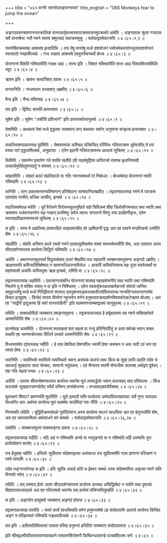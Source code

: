 +++
title = "०६५ वानरैः सागरोल्लङ्घनभयम्"
title_english = "065 Monkeys fear to jump the ocean"

+++


अङ्गदवचनश्रवणानन्तरकालिकं वानरकर्तृकस्वस्वपराक्रमवचनमुपक्रमते अथेति ।
अङ्गदवचः श्रुत्वा गजादयः सर्वे वानरर्षभाः गतौ गमने स्वस्वं समुत्साहं
यथाक्रममूचुः । श्लोकद्वयमेकान्वयि  ॥  ४।६५।१,२  ॥   

  

गमनोक्तिक्रममाह आबभाष इत्यादिभिः । तत्र तेषु वानरेषु मध्ये दशयोजनं
प्लवेयमेकवारोत्प्लुत्यादशयोजनं स्वभावतो गच्छामीत्यर्थः । गजः तन्नामा
आबभाषे एवमुत्तरेष्वप्यर्थो बोध्यः  ॥  ४।६५।३  ॥   

  

योजनानां विंशतिं गमिष्यामीति गवाक्ष आह । शरभ इति । त्रिंशतं गमिष्यामीति
शरभ आह त्रिंशतमित्यार्षमिति भट्टाः  ॥  ४।६५।४  ॥   

  

ऋषभ इति । ऋषभः चत्वारिंशत् उवाच  ॥  ४।६५।५  ॥   

  

वानरानिति । गन्धमादनः पञ्चाशत् अब्रवीत्  ॥  ४।६५।६  ॥   

  

मैन्द इति । मैन्दः षष्टिमाह  ॥  ४।६५।७  ॥   

  

तत इति । द्विविदः सप्ततिं प्रत्यभाषत  ॥  ४।६५।८  ॥   

  

सुषेण इति । सुषेणः "अशीतिं प्रतिजाने" इति प्रत्यभाषतेत्यनुकर्षः  ॥ 
४।६५।९  ॥   

  

तेषामिति । कथयतां तेषां मध्ये वृद्धतमः जाम्बवान् तान् कथयतः सर्वान्
अनुमान्य सत्कृत्य प्रत्यभाषत  ॥  ४।६५।१०  ॥   

  

तत्प्रतिभाषणप्रकारमाह पूर्वमिति । येषामस्माकं कश्चित् यत्किंचित् परिमितः
गतिपराक्रमः पूर्वमासीत् ते वयं वयसः पारं वृद्धत्वमित्यर्थः, अनुप्राप्ताः
। एतेन इदानीं गतिपराक्रमस्य अल्पत्वं सूचितम्  ॥  ४।६५।११  ॥   

  

किमिति । एवमनेन प्रकारेण गते वयसि व्यतीते ऽपि यदर्थमुद्दिश्य कपिराजो
रामश्च कृतनिश्चयौ तत्कार्यमुपेक्षितुमनादर्तुं न शक्यम्  ॥  ४।६५।१२  ॥   

  

सांप्रतमिति । सांप्रतं कालं संप्रतिकाले या गतिः गमनसामर्थ्यं तां निबोधत
। बोध्यमेवाह योजनानां नवतिं गमिष्यामि  ॥  ४।६५।१३  ॥   

  

तानिति । तान् उक्तस्वगमनपरिमाणान् हरिश्रेष्ठान् जाम्बवानिदमब्रवीत् ।
तद्वचनाकारमाह गमने मे पराक्रमः एतावदेव नासीत् अधिक आसीत्, इत्यर्थः  ॥ 
४।६५।१४  ॥   

  

तदाधिक्यमेवाह मयेति । पूर्वं वैरोचने विरोचनसुतानुष्ठिते यज्ञे
त्रिविक्रमं शीघ्रं त्रिलोकीगमनवत् यथा भवति तथा क्रममाणः वर्धमानचरणेन सह
गच्छन् प्रभविष्णुः सर्वत्र व्याप्तः सनातनो विष्णुः मया प्रदक्षिणीकृतः,
एतेन स्वस्याप्रतिहतगमनवत्त्वं सूचितम्  ॥  ४।६५।१५  ॥   

  

स इति । यस्य मे अप्रतिमम् उपमारहितं तद्बलमासीत् सो ऽहमिदानीं वृद्धः अत
एव प्लवने मन्दविक्रमो ऽस्मीति शेषः  ॥  ४।६५।१६  ॥   

  

संप्रतीति । संप्रति अस्मिन् काले स्वतो गमने एतावत्पूर्वोक्तमेव शक्यं
सामर्थ्यमस्तीति शेषः, अतः एतावता अस्य सीतादर्शनरूपस्य कार्यस्य सिद्धिर्न
भविष्यति  ॥  ४।६५।१७  ॥   

  

अथेति । अथानन्तरमुदारार्थं विपुलार्थकम् उत्तरं श्रेष्ठमिदं वचः महाकपिं
जाम्बवन्तमनुमान्य अङ्गदो ऽब्रवीत् । ऋक्षाणामपि कपिजातिविशेषात् न
सामानाधिकरण्यविरोधः । आकपिं कपिमभिव्याप्य महः पूजा यस्येत्यर्थो वा
महांश्चासौ अकपिः कपिसदृशः ऋक्ष इत्यर्थः, तमिति वा  ॥  ४।६५।१८  ॥   

  

तद्वचनाकारमाह अहमिति । एतत्सागरसंबन्धि योजनानां शतमहं महत्प्रशंसनीयं यथा
भवति तथा गमिष्यामि निवर्तने तु मे शक्तिः स्यात् न वा इति न निश्चितम् ।
एतेन स्वकर्तृकराक्षसकर्मकजये संशयो ध्वनितः समुद्रान्तरेषु मध्ये मध्ये
गिरिद्वीपानां सत्त्वात् एतादृशभयङ्करराक्षसैरासेवितत्वाच्च
नान्यदिग्गतवानराणामेवं विचार इत्यूह्यम् । किंचेदं स्वस्य वीर्याणां
न्यूनत्वेन वर्णनं हनुमत्पराक्रमदर्शनविषयकोत्कटेच्छया बोध्यम् । अत एव
"त्वद्वीर्यं द्रष्टुकामा हि सर्वा वानरवाहिनी" इति
वक्ष्यमाणजाम्बवद्वाक्यं सानुकूलम्  ॥  ४।६५।१९  ॥   

तमिति । वाक्यकोविदो जाम्बवान् तमङ्गदमुवाच । तद्वचनाकारमाह हे
हर्यृक्षसत्तम तव गमने शक्तिर्ज्ञायते अस्माभिरिति शेषः  ॥  ४।६५।२०  ॥   

  

ज्ञानमेवाह काममिति । योजनानां शतसहस्रं शतं सहस्रं वा गन्तुं
प्रतिनिवर्तितुं च कामं यथेच्छं भवान् शक्तः तथापि एषः भवन्मात्रोत्प्लवः
विधिर्न उच्यते अस्माभिरिति शेषः  ॥  ४।६५।२१  ॥   

  

विध्यभावमेव द्योतयन्नाह नहीति । हे तात प्रेषयिता प्रेषणशीलः स्वामी
प्रेष्यः कथंचन न अतः सर्वो ऽयं जन एव भवता प्रेष्यः  ॥  ४।६५।२२  ॥   

  

भवानिति । स्वामिभावे स्वामित्वे व्यवस्थितो भवान् अस्माकं कलत्रं रक्ष्यः
किंच कं सुखं लाति ददाति तदेव त्रं रक्षाकर्तृं सुखदाता त्राता चेत्यथः,
सामान्ये नपुंसकम् । एवं सैन्यस्य स्वामी सेनाधीशः कलत्रम् अर्थद्वयं
पूर्ववत् । एषा गतिः महतां पन्थाः  ॥  ४।६५।२३  ॥   

  

अपीति । एतस्य सीतान्वेषणरूपस्य कार्यस्य भवानेव मूलं तस्माद्धेतोः भवान्
कलत्रवत् सदा प्रतिपाल्यः । किंच कलत्रयोः सुखदानत्राणयोर्वत् स्थैर्यं
यस्मिन् तत्संबोधनम् । वन्ध्यावद्बवयोरैक्यम्  ॥  ४।६५।२४  ॥   

  

मूलरक्षणं शिष्टा? प्रमाणयति मूलमिति । मूले द्रव्यादौ सति फलोदयाः
प्रमोदादिफलप्रापकाः सर्वे गुणाः रूपादयः सिध्यन्ति अतः अर्थस्य कार्यस्य
मूलं रक्ष्यमेषः कार्यविदां नयः नीतिः  ॥  ४।६५।२५  ॥   

  

निगमयति तदिति । बुद्धिविक्रमसंपन्नो गुर्वादिर्भवान् अस्य कार्यस्य साधनं
साधयिता अत एव हेतुरस्तीति शेषः, अत एव भवन्तमाश्रित्य अर्थसाधने वयं
समर्थाः । श्लोकद्वयमेकान्वयि  ॥  ४।६५।२६,२७  ॥   

  

उक्तेति । जाम्बवन्तमुत्तरं वाक्यमङ्गद उवाच  ॥  ४।६५।२८  ॥   

  

तद्वचनाकारमाह यदीति । यदि अहं न गमिष्यामि अन्यो वा नरपुङ्गवो वा न
गमिष्यति तर्हि अस्माभिः पुनः प्रायोपवेशनं कार्यम्  ॥  ४।६५।२९  ॥   

  

तत्र हेतुमाह नहीति । हरिपतेः सुग्रीवस्य संदेशमकृत्वा असंसाध्य तत्र
सुग्रीवसमीपे गत्वा प्राणानां परिरक्षणं न पश्ये पश्यामि  ॥  ४।६५।३०  ॥   

  

तदेव भङ्ग्यन्तरेणाह स इति । हरिः सुग्रीवः प्रसादे कोपे च ईश्वरः समर्थः
तस्य संदेशमतीत्य अकृत्वा गमने सति विनाशो भवेत्  ॥  ४।६५।३१  ॥   

  

तदिति । तत् तस्मात् हेतोः अस्य सीतादर्शनरूपस्य कार्यस्य अन्यथा
असिद्धिर्यथा न भवति तथा दृष्टार्थः विज्ञातसकलपदार्थः अत एव गतिराश्रयो
भवानेव तत् कर्तव्यं संचिन्तयितुमर्हति  ॥  ४।६५।३२  ॥   

  

स इति । अङ्गदेन प्रत्युक्तो जाम्बवान् अङ्गदं प्रोवाच  ॥  ४।६५।३३  ॥   

  

तद्वचनाकारमाह तस्येति । यस्ते कार्यं साधयिष्यति तमेनं हनुमन्तमेषो ऽहं
संचोदयामि अतस्ते कार्यस्य किंचित् अङ्गं न परिहास्यते गमिष्यति
नङ्क्ष्यतीत्यर्थः  ॥  ४।६५।३४  ॥   

  

तत इति । प्रतीतमतिविश्वस्तं प्लवतां वरिष्ठं हनुमन्तं हरिवीरो जाम्बवान्
संचोदयामास  ॥  ४।६५।३५  ॥   

  

इति श्रीमद्वाल्मीकीयरामायणव्याख्याने रामायणशिरोमणौ किष्किन्धाकाण्डे
पञ्चषष्टितमः सर्गः  ॥  ४।६५  ॥   

  


